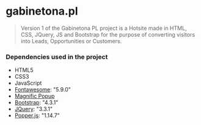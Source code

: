 # gabinetona.pl

> Version 1 of the Gabinetona PL project is a Hotsite made in HTML, CSS, JQuery, JS and Bootstrap for the purpose of converting visitors into Leads, Opportunities or Customers.

### Dependencies used in the project

- HTML5
- CSS3
- JavaScript
- [Fontawesome](https://fontawesome.com/): "5.9.0"
- [Magnific Popup](https://dimsemenov.com/plugins/magnific-popup/)
- [Bootstrap](https://getbootstrap.com/): "4.3.1"
- [JQuery](https://jquery.com/): "3.3.1"
- [Popper.js](https://popper.js.org/): "1.14.7"
